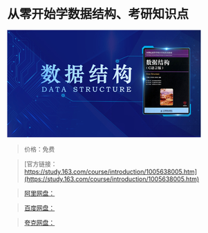 # 从零开始学数据结构、考研知识点

![img](../../../assets/study163/free/0842fd99794f48dd833e3333bf02f91d.jpg)

> 价格：免费

> [官方链接：https://study.163.com/course/introduction/1005638005.htm](https://study.163.com/course/introduction/1005638005.htm)

> [阿里网盘：]()

> [百度网盘：]()

> [夸克网盘：]()
